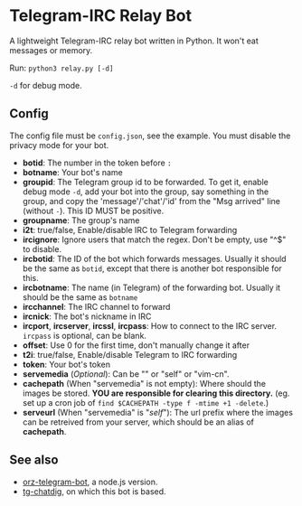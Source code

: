 # Telegram-IRC Relay Bot

A lightweight Telegram-IRC relay bot written in Python. It won't eat messages or memory.

Run: `python3 relay.py [-d]`

`-d` for debug mode.

## Config

The config file must be `config.json`, see the example.
You must disable the privacy mode for your bot.

* __botid__: The number in the token before `:`
* __botname__: Your bot's name
* __groupid__: The Telegram group id to be forwarded. To get it, enable debug mode `-d`, add your bot into the group, say something in the group, and copy the 'message'/'chat'/'id' from the "Msg arrived" line (without `-`). This ID MUST be positive.
* __groupname__: The group's name
* __i2t__: true/false, Enable/disable IRC to Telegram forwarding
* __ircignore__: Ignore users that match the regex. Don't be empty, use "^$" to disable.
* __ircbotid__: The ID of the bot which forwards messages. Usually it should be the same as `botid`, except that there is another bot responsible for this.
* __ircbotname__: The name (in Telegram) of the forwarding bot. Usually it should be the same as `botname`
* __ircchannel__: The IRC channel to forward
* __ircnick__: The bot's nickname in IRC
* __ircport__, __ircserver__, __ircssl__, __ircpass__: How to connect to the IRC server. `ircpass` is optional, can be blank.
* __offset__: Use 0 for the first time, don't manually change it after
* __t2i__: true/false, Enable/disable Telegram to IRC forwarding
* __token__: Your bot's token
* __servemedia__ (_Optional_): Can be "" or "self" or "vim-cn".
* __cachepath__ (When "servemedia" is not empty): Where should the images be stored. **YOU are responsible for clearing this directory.** (eg. set up a cron job of `find $CACHEPATH -type f -mtime +1 -delete`.)
* __serveurl__ (When "servemedia" is "*self*"): The url prefix where the images can be retreived from your server, which should be an alias of __cachepath__.

## See also

* [orz-telegram-bot](https://github.com/wfjsw/orz-telegram-bot), a node.js version.
* [tg-chatdig](https://github.com/gumblex/tg-chatdig), on which this bot is based.

